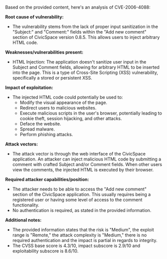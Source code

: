 Based on the provided content, here's an analysis of CVE-2006-4088:

**Root cause of vulnerability:**
- The vulnerability stems from the lack of proper input sanitization in the "Subject:" and "Comment:" fields within the "Add new comment" section of CivicSpace version 0.8.5. This allows users to inject arbitrary HTML code.

**Weaknesses/vulnerabilities present:**
- HTML Injection: The application doesn't sanitize user input in the Subject and Comment fields, allowing for arbitrary HTML to be inserted into the page. This is a type of Cross-Site Scripting (XSS) vulnerability, specifically a stored or persistent XSS.

**Impact of exploitation:**
- The injected HTML code could potentially be used to:
  - Modify the visual appearance of the page.
  - Redirect users to malicious websites.
  - Execute malicious scripts in the user's browser, potentially leading to cookie theft, session hijacking, and other attacks.
  - Deface the website.
  - Spread malware.
  - Perform phishing attacks.

**Attack vectors:**
- The attack vector is through the web interface of the CivicSpace application. An attacker can inject malicious HTML code by submitting a comment with crafted Subject and/or Comment fields. When other users view the comments, the injected HTML is executed by their browser.

**Required attacker capabilities/position:**
- The attacker needs to be able to access the "Add new comment" section of the CivicSpace application. This usually requires being a registered user or having some level of access to the comment functionality.
- No authentication is required, as stated in the provided information.

**Additional notes:**
- The provided information states that the risk is "Medium", the exploit range is "Remote," the attack complexity is "Medium," there is no required authentication and the impact is partial in regards to integrity.
- The CVSS base score is 4.3/10, impact subscore is 2.9/10 and exploitability subscore is 8.6/10.